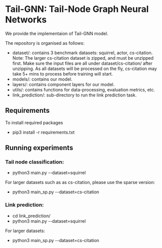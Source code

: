 
# Tail-GNN: Tail-Node Graph Neural Networks 
We provide the implementaion of Tail-GNN model.

The repository is organised as follows:
- dataset/: contains 3 benchmark datasets: squirrel, actor, cs-citation. Note: The larger cs-citation dataset is zipped, and must be unzipped first. Make sure the input files are all under dataset/cs-citation/ after unzipping. As all datasets will be processed on the fly, cs-citation may take 5+ mins to process before training will start. 
- models/: contains our model. 
- layers/: contains component layers for our model.  
- utils/: contains functions for data-processing, evaluation metrics, etc.
- link_prediction/: sub-directory to run the link prediction task.


## Requirements
To install required packages
- pip3 install -r requirements.txt

## Running experiments

### Tail node classification:
- python3 main.py --dataset=squirrel

For larger datasets such as as cs-citation, please use the sparse version:
- python3 main_sp.py --dataset=cs-citation


### Link prediction:
- cd link_prediction/
- python3 main.py --dataset=squirrel 

For larger datasets:
- python3 main_sp.py --dataset=cs-citation
